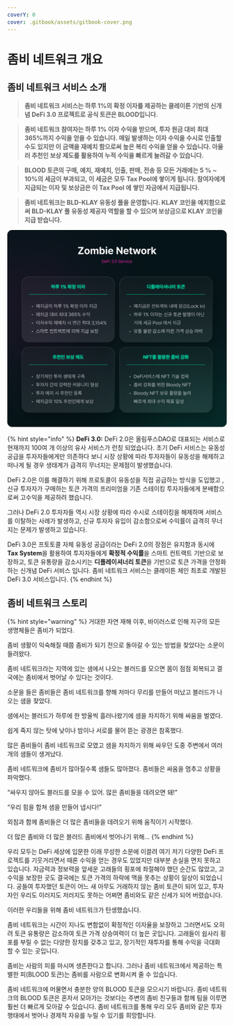 ```yaml
---
coverY: 0
cover: .gitbook/assets/gitbook-cover.png
---
```


# 좀비 네트워크 개요

## 좀비 네트워크 서비스 소개&#x20;

> **좀비 네트워크 서비스는 하루 1%의 확정 이자를 제공하는 클레이튼 기반의 신개념 DeFi 3.0 프로젝트로 공식 토큰은 BLOOD입니다.**

> **좀비 네트워크 참여자는 하루 1% 이자 수익을 받으며, 투자 원금 대비 최대 365%까지 수익을 얻을 수 있습니다. 매일 발생하는 이자 수익을 수시로 인출할 수도 있지만 이 금액을 재예치 함으로써 높은 복리 수익을 얻을 수 있습니다. 아울러 추천인 보상 제도를 활용하여 누적 수익을 빠르게 늘려갈 수 있습니다.**

> **BLOOD 토큰의 구매, 예치, 재예치, 인출, 판매, 전송 등 모든 거래에는 5 % \~ 10%의 세금이 부과되고, 이 세금은 모두 Tax Pool에 쌓이게 됩니다. 참여자에게 지급되는 이자 및 보상금은 이 Tax Pool 에 쌓인 자금에서 지급됩니다.**

> **좀비 네트워크는 BLD-KLAY 유동성 풀을 운영합니다. KLAY 코인을 예치함으로써 BLD-KLAY 풀 유동성 제공자 역할을 할 수 있으며 보상금으로 KLAY 코인을 지급 받습니다.**

![](.gitbook/assets/gitbook-1.png)

{% hint style="info" %}
**DeFi 3.0:** DeFi 2.0은 올림푸스DAO로 대표되는 서비스로 현재까지 100여 개 이상의 유사 서비스가 런칭 되었습니다. 초기 DeFi 서비스는 유동성 공급을 투자자들에게만 의존하다 보니 시장 상황에 따라 투자자들이 유동성을 해제하고 떠나게 될 경우 생태계가 급격히 무너지는 문제점이 발생했습니다.&#x20;

DeFi 2.0은 이를 해결하기 위해 프로토콜이 유동성을 직접 공급하는 방식을 도입했고 , 신규 투자자가 구매하는 토큰 가격의 프리미엄을 기존 스테이킹 투자자들에게 분배함으로써 고수익을 제공하려 했습니다.&#x20;

그러나 DeFi 2.0 투자자들 역시 시장 상황에 따라 수시로 스테이킹을 해제하며 서비스를 이탈하는 사례가 발생하고, 신규 투자자 유입이 감소함으로써 수익률이 급격히 무너지는 문제가 발생하고 있습니다.&#x20;

DeFi 3.0은 프토토콜 자체 유동성 공급이라는 DeFi 2.0의 장점은 유지함과 동시에 **Tax System**을 활용하여 투자자들에게 **확정적 수익률**을 스마트 컨트랙트 기반으로 보장하고, 토큰 유통량을 감소시키는 **디플레이셔너리 토큰**을 기반으로 토큰 가격을 안정화하는 신개념 DeFi 서비스 입니다.  좀비 네트워크 서비스는 클레이튼 체인 최초로 개발된 DeFi 3.0 서비스입니다.
{% endhint %}

## 좀비 네트워크 스토리

{% hint style="warning" %}
거대한 자연 재해 이후, 바이러스로 인해 지구의 모든 생명체들은 좀비가 되었다.

좀비 생활이 익숙해질 때쯤 좀비가 되기 전으로 돌아갈 수 있는 방법을 찾았다는 소문이 들려왔다.

좀비 네트워크라는 지역에 있는 샘에서 나오는 블러드를 모으면 몸이 점점 회복되고 결국에는 좀비에서 벗어날 수 있다는 것이다.

소문을 들은 좀비들은 좀비 네트워크를 향해 저마다 무리를 만들어 떠났고 블러드가 나오는 샘을 찾았다.

샘에서는 블러드가 하루에 한 방울씩 흘러나왔기에 샘을 차지하기 위해 싸움을 벌였다.

쉽게 죽지 않는 탓에 낮이나 밤이나 서로를 물어 뜯는 광경은 참혹했다.

많은 좀비들이 좀비 네트워크로 모였고 샘을 차지하기 위해 싸우던 도중 주변에서 여러 개의 샘들이 생겨났다.

좀비 네트워크에 좀비가 많아질수록 샘들도 많아졌다. 좀비들은 싸움을 멈추고 상황을 파악했다.

“싸우지 않아도 블러드를 모을 수 있어. 많은 좀비들을 데려오면 돼!”

“우리 힘을 합쳐 샘을 만들어 냅시다!”

외침과 함께 좀비들은 더 많은 좀비들을 데려오기 위해 움직이기 시작했다.

더 많은 좀비와 더 많은 블러드 좀비에서 벗어나기 위해...
{% endhint %}

우리 모두는 DeFi 세상에 입문한 이래 무성한 소문에 이끌려 여기 저기 다양한 DeFi 프로젝트를 기웃거리면서 때론 수익을 얻는 경우도 있었지만 대부분 손실을 면치 못하고 있습니다. 자금력과 정보력을 앞세운 고래들의 횡포에 좌절해야 했던 순간도 많았고, 고수익을 보장한 곳도 결국에는 토큰 가격의 하락에 맥을 못추는 상황이 일상이 되었습니다. 공들여 투자했던 토큰이 어느 새 아무도 거래하지 않는 좀비 토큰이 되어 있고, 투자자인 우리도 이러지도 저러지도 못하는 어쩌면 좀비와도 같은 신세가 되어 버렸습니다.&#x20;

이러한 우리들을 위해 좀비 네트워크가 탄생했습니다.&#x20;

좀비 네트워크는 시간이 지나도 변함없이 확정적인 이자율을 보장하고 그러면서도 오히려 토큰 유통량은 감소하여 토큰 가격 상승여력이 더 높은 곳입니다. 고래들이 쉽사리 횡포를 부릴 수 없는 다양한 장치를 갖추고 있고, 장기적인 재투자를 통해 수익을 극대화 할 수 있는 곳입니다.&#x20;

좀비는 사람의 피를 마시며 생존한다고 합니다. 그러나 좀비 네트워크에서 제공하는 특별한 피(BLOOD 토큰)는 좀비를 사람으로 변화시켜 줄 수 있습니다.&#x20;

좀비 네트워크에 머물면서 충분한 양의 BLOOD 토큰을 모으시기 바랍니다. 좀비 네트워크의 BLOOD 토큰은 혼자서 모아가는 것보다는 주변의 좀비 친구들과 함께 팀을 이루면 훨씬 더 빠르게 모아갈 수 있습니다. 좀비 네트워크를 통해 우리 모두 좀비와 같은 투자 행태에서 벗어나 경제적 자유를 누릴 수 있기를 희망합니다.
